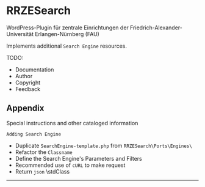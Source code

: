 # RRZESearch

WordPress-Plugin für zentrale Einrichtungen der Friedrich-Alexander-Universität Erlangen-Nürnberg (FAU)

Implements additional `Search Engine` resources.

TODO:
- Documentation
- Author
- Copyright
- Feedback


## Appendix

Special instructions and other cataloged information

`Adding Search Engine`
- Duplicate `SearchEngine-template.php` from `RRZESearch\Ports\Engines\`
- Refactor the `Classname`
- Define the Search Engine's Parameters and Filters
- Recommended use of `cURL` to make request
- Return `json` \stdClass
 
---
